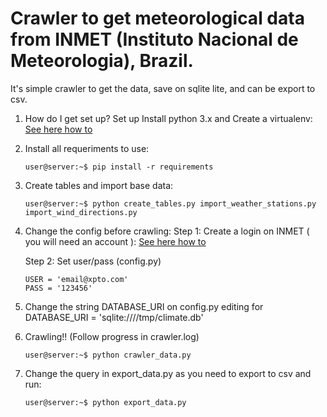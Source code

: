 # Crawler to get meteorological data from INMET (Instituto Nacional de Meteorologia), Brazil.
It's simple crawler to get the data, save on sqlite lite, and can be export to csv.

1. How do I get set up? Set up Install python 3.x and Create a virtualenv:
[See here how to](http://python-guide-pt-br.readthedocs.io/en/latest/dev/virtualenvs/)

2. Install all requeriments to use:
	```
	user@server:~$ pip install -r requirements
	```
3.  Create tables and import base data:
    ```
	user@server:~$ python create_tables.py import_weather_stations.py import_wind_directions.py
	```
4. Change the config before crawling:
	Step 1: Create a login on INMET ( you will need an account ): [See here how to](http://www.inmet.gov.br/projetos/rede/pesquisa/cad_senha.php)

	Step 2: Set user/pass (config.py)
    ```
    USER = 'email@xpto.com'
    PASS = '123456'
    ```

5. Change the string DATABASE_URI on config.py editing for DATABASE_URI = 'sqlite:////tmp/climate.db'
  
6. Crawling!! (Follow progress in crawler.log)
    ```
	user@server:~$ python crawler_data.py
	```
	
7. Change the query in export_data.py as you need to export to csv and run:
    ```
	user@server:~$ python export_data.py
	```

